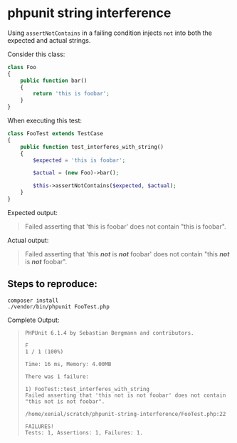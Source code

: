 # phpunit string interference

Using `assertNotContains` in a failing condition injects `not` into both the expected and actual strings.

Consider this class:

```php
class Foo
{
    public function bar()
    {
        return 'this is foobar';
    }
}
```

When executing this test:

```php
class FooTest extends TestCase
{
    public function test_interferes_with_string()
    {
        $expected = 'this is foobar';

        $actual = (new Foo)->bar();

        $this->assertNotContains($expected, $actual);
    }
}
```

Expected output:
> Failed asserting that 'this is foobar' does not contain "this is foobar".

Actual output:
> Failed asserting that 'this ***not*** is ***not*** foobar' does not contain "this ***not*** is ***not*** foobar".

## Steps to reproduce:

    composer install
    ./vendor/bin/phpunit FooTest.php

Complete Output:

>     PHPUnit 6.1.4 by Sebastian Bergmann and contributors.
>     
>     F                                                                   1 / 1 (100%)
>     
>     Time: 16 ms, Memory: 4.00MB
>     
>     There was 1 failure:
>     
>     1) FooTest::test_interferes_with_string
>     Failed asserting that 'this not is not foobar' does not contain "this not is not foobar".
>     
>     /home/xenial/scratch/phpunit-string-interference/FooTest.php:22
>     
>     FAILURES!
>     Tests: 1, Assertions: 1, Failures: 1.
>     
